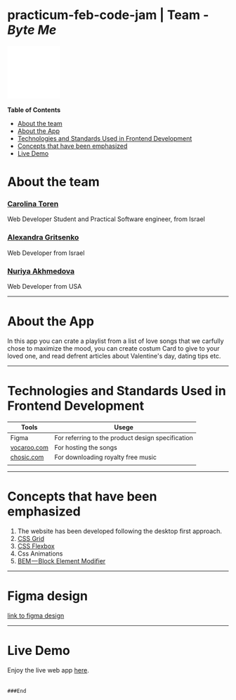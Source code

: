 # practicum-feb-code-jam | Team - _Byte Me_

![](/src/images/logo/logo-white.svg)

**Table of Contents**

- [About the team](#about-the-team)
- [About the App](#about-the-app)
- [Technologies and Standards Used in Frontend Development](#technologies-and-standards-used-in-frontend-development)
- [Concepts that have been emphasized](#concepts-that-have-been-emphasized)
- [Live Demo](#live-demo)

# About the team

### [Carolina Toren](https://github.com/Carolina-Toren)

Web Developer Student and Practical Software engineer, from Israel

### [Alexandra Gritsenko](https://github.com/Sashikbear)

Web Developer from Israel

### [Nuriya Akhmedova ](https://github.com/NuriyaAkh)

Web Developer from USA

---

# About the App

In this app you can crate a playlist from a list of love songs that we carfully chose to maximize the mood, you can create costum Card to give to your loved one, and read defrent articles about Valentine's day, dating tips etc.

---

# Technologies and Standards Used in Frontend Development

| Tools                                           | Usege                                             |
| ----------------------------------------------- | ------------------------------------------------- |
| Figma                                           | For referring to the product design specification |
| [vocaroo.com](https://vocaroo.com)              | For hosting the songs                             |
| [chosic.com](https://www.chosic.com/free-music) | For downloading royalty free music                |
|                                                 |                                                   |

---

# Concepts that have been emphasized

1. The website has been developed following the desktop first approach.
2. [CSS Grid](https://css-tricks.com/snippets/css/complete-guide-grid/)
3. [CSS Flexbox](https://css-tricks.com/snippets/css/a-guide-to-flexbox/)
4. Css Animations
5. [BEM — Block Element Modifier](https://en.bem.info/methodology/quick-start/)

---

# Figma design

[link to figma design](https://www.figma.com/file/niR3WJqxMpuxpvIxVCyzMg/Ideas-for-code-jam?node-id=0%3A1)

---

# Live Demo

Enjoy the live web app [here](#).

```

###End
```
